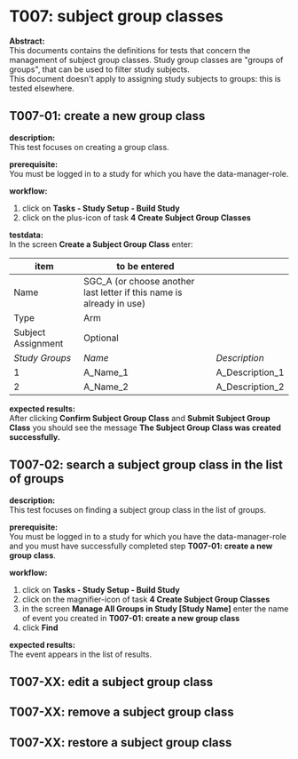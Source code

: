 # T007: subject group classes
**Abstract:**  
This documents contains the definitions for tests that concern the management of subject group classes. Study group classes are "groups of groups", that can be used to filter study subjects.  
This document doesn't apply to assigning study subjects to groups: this is tested elsewhere.

## T007-01: create a new group class
**description:**  
This test focuses on creating a group class.

**prerequisite:**  
You must be logged in to a study for which you have the data-manager-role.

**workflow:**  
1. click on **Tasks - Study Setup - Build Study**
1. click on the plus-icon of task **4 Create Subject Group Classes**

**testdata:**  
In the screen **Create a Subject Group Class** enter:

| item | to be entered | | 
| -- | ----- | -- |
| Name | SGC_A (or choose another last letter if this name is already in use) | |
| Type | Arm | | 
| Subject Assignment | Optional |  
| *Study Groups* | *Name* | *Description* |
| 1 | A_Name_1 | A_Description_1 |  
| 2 | A_Name_2 | A_Description_2 |  

**expected results:**  
After clicking **Confirm Subject Group Class** and **Submit Subject Group Class** you should see the message **The Subject Group Class was created successfully.**

## T007-02: search a subject group class in the list of groups  
**description:**  
This test focuses on finding a subject group class in the list of groups.

**prerequisite:**  
You must be logged in to a study for which you have the data-manager-role and you must have successfully completed step **T007-01: create a new group class**.  

**workflow:**  
1. click on **Tasks - Study Setup - Build Study**
1. click on the magnifier-icon of task **4 Create Subject Group Classes**
1. in the screen **Manage All Groups in Study [Study Name]** enter the name of event you created in **T007-01: create a new group class**
1. click **Find**

**expected results:**  
The event appears in the list of results.  

## T007-XX: edit a subject group class

## T007-XX: remove a subject group class

## T007-XX: restore a subject group class


